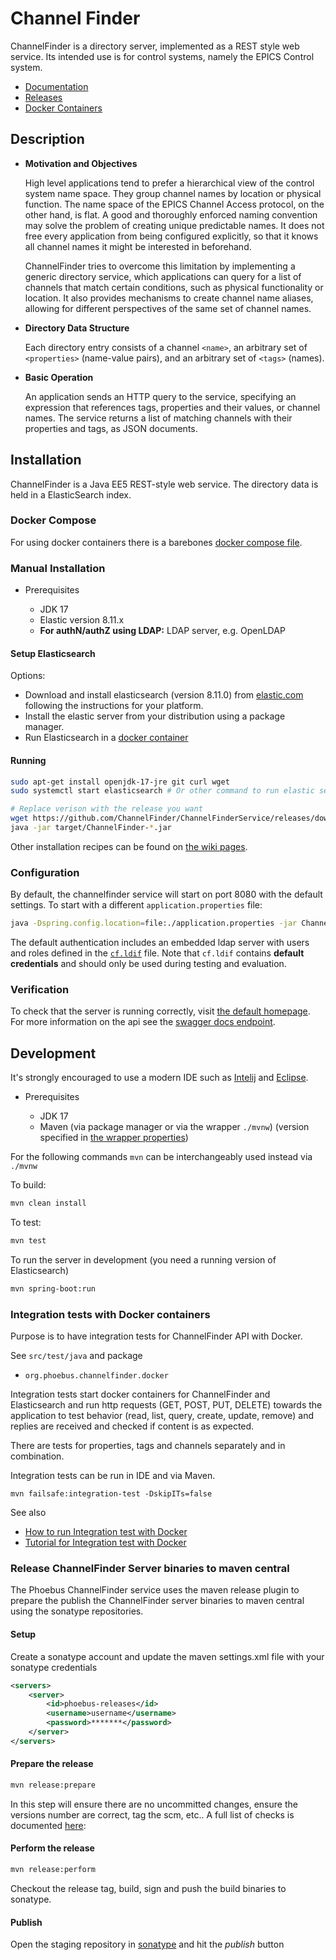 # Channel Finder

ChannelFinder is a directory server, implemented as a REST style web service.
Its intended use is for control systems, namely the EPICS Control system.

- [Documentation](https://channelfinder.readthedocs.io/en/latest/)
- [Releases](https://github.com/ChannelFinder/ChannelFinderService/releases)
- [Docker Containers](https://github.com/ChannelFinder/ChannelFinderService/pkgs/container/channelfinderservice)

## Description

* **Motivation and Objectives**

  High level applications tend to prefer a hierarchical view of the control system name space. They group channel names
  by location or physical function. The name space of the EPICS Channel Access protocol, on the other hand, is flat. A
  good and thoroughly enforced naming convention may solve the problem of creating unique predictable names. It does not
  free every application from being configured explicitly, so that it knows all channel names it might be interested in
  beforehand.

  ChannelFinder tries to overcome this limitation by implementing a generic directory service, which applications can
  query for a list of channels that match certain conditions, such as physical functionality or location. It also
  provides mechanisms to create channel name aliases, allowing for different perspectives of the same set of channel
  names.

* **Directory Data Structure**

  Each directory entry consists of a channel `<name>`, an arbitrary set of `<properties>` (name-value pairs), and an
  arbitrary set of `<tags>` (names).

* **Basic Operation**

  An application sends an HTTP query to the service, specifying an expression that references tags, properties and their
  values, or channel names. The service returns a list of matching channels with their properties and tags, as JSON
  documents.

## Installation

ChannelFinder is a Java EE5 REST-style web service. The directory data is held in a ElasticSearch index.

### Docker Compose

For using docker containers there is a barebones [docker compose file](./compose.yml).

### Manual Installation

* Prerequisites

    * JDK 17
    * Elastic version 8.11.x
    * **For authN/authZ using LDAP:** LDAP server, e.g. OpenLDAP

#### Setup Elasticsearch

Options:

- Download and install elasticsearch (version 8.11.0)
  from [elastic.com](https://www.elastic.co) following the instructions for
  your platform.
- Install the elastic server from your distribution using a package manager.
- Run Elasticsearch in a [docker container](https://www.elastic.co/guide/en/elasticsearch/reference/current/docker.html)

#### Running

```bash
sudo apt-get install openjdk-17-jre git curl wget
sudo systemctl start elasticsearch # Or other command to run elastic search

# Replace verison with the release you want
wget https://github.com/ChannelFinder/ChannelFinderService/releases/download/ChannelFinder-{version}/ChannelFinder-{version}.jar 
java -jar target/ChannelFinder-*.jar
``` 

Other installation recipes can be found
on [the wiki pages](https://github.com/ChannelFinder/ChannelFinder-SpringBoot/wiki).

### Configuration

By default, the channelfinder service will start on port 8080 with the default settings. To start with a
different `application.properties` file:

```bash
java -Dspring.config.location=file:./application.properties -jar ChannelFinder-*.jar
```

The default authentication includes an embedded ldap server with users and roles defined in
the [`cf.ldif`](src/main/resources/cf.ldif) file.
Note that `cf.ldif` contains **default credentials** and should only be used during testing and evaluation.

### Verification

To check that the server is running correctly, visit [the default homepage](http://localhost:8080/). For more
information on the api see the [swagger docs endpoint](http://localhost:8080/swagger-ui/index.html). 

## Development

It's strongly encouraged to use a modern IDE such as [Intelij](https://www.jetbrains.com/idea/)
and [Eclipse](https://eclipseide.org/).

* Prerequisites

    * JDK 17
    * Maven (via package manager or via the wrapper `./mvnw`) (version specified
      in [the wrapper properties](./.mvn/wrapper/maven-wrapper.properties))

For the following commands `mvn` can be interchangeably used instead via `./mvnw`

To build:

```bash
mvn clean install
```

To test:

```bash
mvn test
```

To run the server in development (you need a running version of Elasticsearch)

```bash
mvn spring-boot:run
```

### Integration tests with Docker containers

Purpose is to have integration tests for ChannelFinder API with Docker.

See `src/test/java` and package

* `org.phoebus.channelfinder.docker`

Integration tests start docker containers for ChannelFinder and Elasticsearch and run http requests (GET, POST, PUT,
DELETE) towards the application to test behavior (read, list, query, create, update, remove) and
replies are received and checked if content is as expected.

There are tests for properties, tags and channels separately and in combination.

Integration tests can be run in IDE and via Maven.

```
mvn failsafe:integration-test -DskipITs=false
```

See also

* [How to run Integration test with Docker](src/test/resources/INTEGRATIONTEST_DOCKER_RUN.md)
* [Tutorial for Integration test with Docker](src/test/resources/INTEGRATIONTEST_DOCKER_TUTORIAL.md)

### Release ChannelFinder Server binaries to maven central

The Phoebus ChannelFinder service uses the maven release plugin to prepare the publish the ChannelFinder server binaries
to maven central
using the sonatype repositories.

#### Setup

Create a sonatype account and update the maven settings.xml file with your sonatype credentials

```xml
<servers>
    <server>
        <id>phoebus-releases</id>
        <username>username</username>
        <password>*******</password>
    </server>
</servers>
```

#### Prepare the release

```bash
mvn release:prepare
```  

In this step will ensure there are no uncommitted changes, ensure the versions number are correct, tag the scm, etc..
A full list of checks is
documented [here](https://maven.apache.org/maven-release/maven-release-plugin/examples/prepare-release.html):

#### Perform the release

```bash
mvn release:perform
```

Checkout the release tag, build, sign and push the build binaries to sonatype.

#### Publish

Open the staging repository in [sonatype](https://s01.oss.sonatype.org/#stagingRepositories) and hit the *publish*
button
